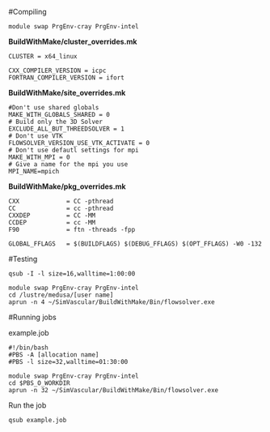 #Compiling

~~~
module swap PrgEnv-cray PrgEnv-intel
~~~

**BuildWithMake/cluster_overrides.mk**
~~~
CLUSTER = x64_linux

CXX_COMPILER_VERSION = icpc
FORTRAN_COMPILER_VERSION = ifort
~~~

**BuildWithMake/site_overrides.mk**
~~~
#Don't use shared globals
MAKE_WITH_GLOBALS_SHARED = 0
# Build only the 3D Solver
EXCLUDE_ALL_BUT_THREEDSOLVER = 1
# Don't use VTK
FLOWSOLVER_VERSION_USE_VTK_ACTIVATE = 0
# Don't use defautl settings for mpi
MAKE_WITH_MPI = 0
# Give a name for the mpi you use
MPI_NAME=mpich
~~~

**BuildWithMake/pkg_overrides.mk**
~~~
CXX             = CC -pthread
CC              = cc -pthread
CXXDEP          = CC -MM
CCDEP           = cc -MM
F90             = ftn -threads -fpp

GLOBAL_FFLAGS   = $(BUILDFLAGS) $(DEBUG_FFLAGS) $(OPT_FFLAGS) -W0 -132
~~~

#Testing

~~~
qsub -I -l size=16,walltime=1:00:00
~~~

~~~
module swap PrgEnv-cray PrgEnv-intel
cd /lustre/medusa/[user name]
aprun -n 4 ~/SimVascular/BuildWithMake/Bin/flowsolver.exe
~~~

#Running jobs

example.job
~~~
#!/bin/bash 
#PBS -A [allocation name] 
#PBS -l size=32,walltime=01:30:00  

module swap PrgEnv-cray PrgEnv-intel
cd $PBS_O_WORKDIR
aprun -n 32 ~/SimVascular/BuildWithMake/Bin/flowsolver.exe
~~~

Run the job
~~~
qsub example.job
~~~
